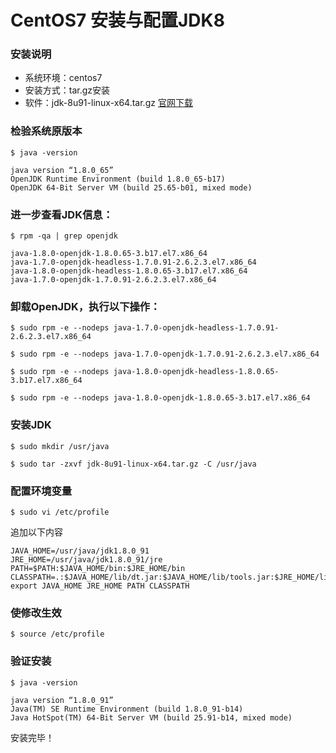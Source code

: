 # CentOS7 安装与配置JDK8

### 安装说明
  - 系统环境：centos7
  - 安装方式：tar.gz安装
  - 软件：jdk-8u91-linux-x64.tar.gz [官网下载](http://www.oracle.com/technetwork/java/javase/downloads/index.html)

### 检验系统原版本

`$ java -version`

    java version “1.8.0_65”
    OpenJDK Runtime Environment (build 1.8.0_65-b17)
    OpenJDK 64-Bit Server VM (build 25.65-b01, mixed mode)

### 进一步查看JDK信息：

`$ rpm -qa | grep openjdk`

    java-1.8.0-openjdk-1.8.0.65-3.b17.el7.x86_64
    java-1.7.0-openjdk-headless-1.7.0.91-2.6.2.3.el7.x86_64
    java-1.8.0-openjdk-headless-1.8.0.65-3.b17.el7.x86_64
    java-1.7.0-openjdk-1.7.0.91-2.6.2.3.el7.x86_64

### 卸载OpenJDK，执行以下操作：

`$ sudo rpm -e --nodeps java-1.7.0-openjdk-headless-1.7.0.91-2.6.2.3.el7.x86_64`

`$ sudo rpm -e --nodeps java-1.7.0-openjdk-1.7.0.91-2.6.2.3.el7.x86_64`

`$ sudo rpm -e --nodeps java-1.8.0-openjdk-headless-1.8.0.65-3.b17.el7.x86_64`

`$ sudo rpm -e --nodeps java-1.8.0-openjdk-1.8.0.65-3.b17.el7.x86_64`

### 安装JDK

`$ sudo mkdir /usr/java`

`$ sudo tar -zxvf jdk-8u91-linux-x64.tar.gz -C /usr/java`

### 配置环境变量

`$ sudo vi /etc/profile`

追加以下内容

    JAVA_HOME=/usr/java/jdk1.8.0_91
    JRE_HOME=/usr/java/jdk1.8.0_91/jre
    PATH=$PATH:$JAVA_HOME/bin:$JRE_HOME/bin
    CLASSPATH=.:$JAVA_HOME/lib/dt.jar:$JAVA_HOME/lib/tools.jar:$JRE_HOME/lib
    export JAVA_HOME JRE_HOME PATH CLASSPATH

### 使修改生效
`$ source /etc/profile`

### 验证安装

`$ java -version`

    java version “1.8.0_91”
    Java(TM) SE Runtime Environment (build 1.8.0_91-b14)
    Java HotSpot(TM) 64-Bit Server VM (build 25.91-b14, mixed mode)

安装完毕！
